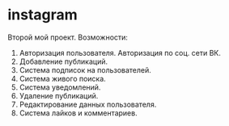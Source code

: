 # instagram
Второй мой проект. 
Возможности: 
1) Авторизация пользователя. Авторизация по соц. сети ВК.
2) Добавление публикаций.
3) Система подписок на пользователей.
4) Система живого поиска.
5) Система уведомлений.
6) Удаление публикаций.
7) Редактирование данных пользователя.
8) Система лайков и комментариев.
